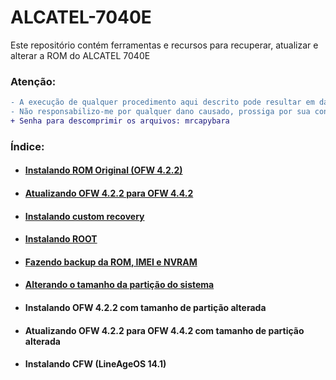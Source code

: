 # ALCATEL-7040E
Este repositório contém ferramentas e recursos para recuperar, atualizar e alterar a ROM do ALCATEL 7040E

### Atenção:
```diff
- A execução de qualquer procedimento aqui descrito pode resultar em danos permanentes. 
- Não responsabilizo-me por qualquer dano causado, prossiga por sua conta e risco.  
+ Senha para descomprimir os arquivos: mrcapybara
```

### Índice:
- #### <a href="INSTALL_OFW.md">Instalando ROM Original (OFW 4.2.2)</a>
- #### <a href="UPGRADE_OFW.md">Atualizando OFW 4.2.2 para OFW 4.4.2</a>
- #### <a href="INSTALL_CR.md">Instalando custom recovery</a>
- #### <a href="INSTALL_ROOT.md">Instalando ROOT</a>
- #### <a href="BACKUP.md">Fazendo backup da ROM, IMEI e NVRAM</a>
- #### <a href="ALTER_SYS.md">Alterando o tamanho da partição do sistema</a>
- #### Instalando OFW 4.2.2 com tamanho de partição alterada
- #### Atualizando OFW 4.2.2 para OFW 4.4.2 com tamanho de partição alterada
- #### Instalando CFW (LineAgeOS 14.1)
